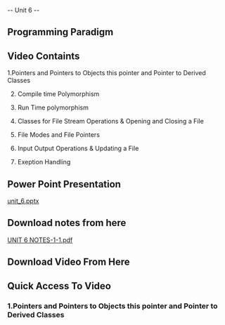 -- Unit 6 -- 
## Programming Paradigm ##
## Video Containts ##

1.Pointers and Pointers to Objects this pointer and Pointer to Derived Classes

2. Compile time Polymorphism

3. Run Time polymorphism

4. Classes for File Stream Operations & Opening and Closing a File

5. File Modes and File Pointers

7. Input Output Operations & Updating a File

8. Exeption Handling

## Power Point Presentation ##
[unit_6.pptx](https://github.com/Y-coderr/PPassignmentSubmission/files/13472591/pp.assignment.pptx)

## Download notes from here ##
[UNIT 6 NOTES-1-1.pdf](https://github.com/Y-coderr/PPassignmentSubmission/files/13472553/UNIT.6.NOTES-1-1.pdf)

## Download Video From Here ##


## Quick Access To Video ##

### 1.Pointers and Pointers to Objects this pointer and Pointer to Derived Classes ###








